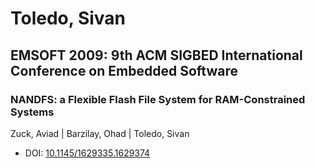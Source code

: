 # Toledo, Sivan

## EMSOFT 2009: 9th ACM SIGBED International Conference on Embedded Software

### NANDFS: a Flexible Flash File System for RAM-Constrained Systems
Zuck, Aviad | Barzilay, Ohad | Toledo, Sivan
* DOI: [10.1145/1629335.1629374](https://doi.org/10.1145/1629335.1629374)

